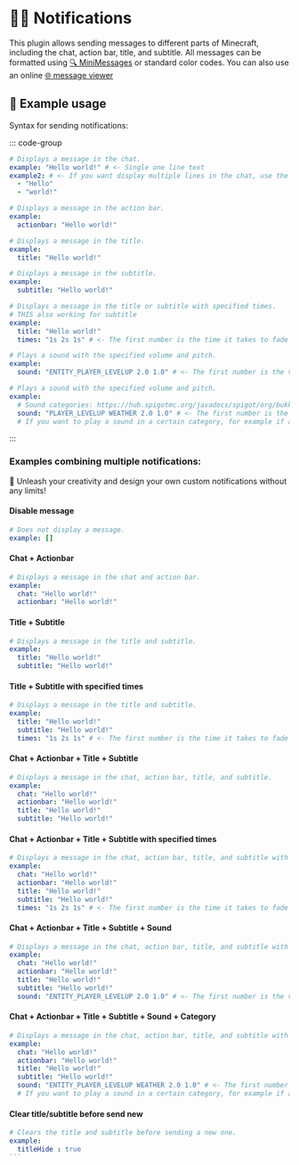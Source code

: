 # 💬🔔 Notifications

This plugin allows sending messages to different parts of Minecraft, including the chat, action bar, title, and
subtitle. All messages can be formatted using [🔍 MiniMessages](https://docs.adventure.kyori.net/minimessage/format.html) or standard color codes. You can also
use an online [🌐 message viewer](https://webui.adventure.kyori.net/)

## 📝 Example usage

Syntax for sending notifications:

::: code-group
```yaml [Chat + Multiline chat]
# Displays a message in the chat.
example: "Hello world!" # <- Single one line text
example2: # <- If you want display multiple lines in the chat, use the following syntax:
  - "Hello"
  - "world!"
```

```yaml [Actionbar]
# Displays a message in the action bar.
example:
  actionbar: "Hello world!"
```

```yaml [Title]
# Displays a message in the title.
example:
  title: "Hello world!"
```

```yaml [Subtitle]
# Displays a message in the subtitle.
example:
  subtitle: "Hello world!"
```

```yaml [Title with times]
# Displays a message in the title or subtitle with specified times.
# THIS also working for subtitle
example:
  title: "Hello world!"
  times: "1s 2s 1s" # <- The first number is the time it takes to fade in, the second is the time it takes to stay on the screen, and the third is the time it takes to fade out.
```

```yaml [Sounds]
# Plays a sound with the specified volume and pitch.
example:
  sound: "ENTITY_PLAYER_LEVELUP 2.0 1.0" # <- The first number is the volume, the second is the pitch.
```

```yaml [Sounds + Category]
# Plays a sound with the specified volume and pitch.
example:
  # Sound categories: https://hub.spigotmc.org/javadocs/spigot/org/bukkit/SoundCategory.html
  sound: "PLAYER_LEVELUP WEATHER 2.0 1.0" # <- The first number is the volume, the second is the pitch.
  # If you want to play a sound in a certain category, for example if a player has the sound category "WEATHER" in the game settings set to 0%, the sound will not play.
```

:::

### Examples combining multiple notifications:

👑 Unleash your creativity and design your own custom notifications without any limits!

#### Disable message

```yaml
# Does not display a message.
example: []
```

#### Chat + Actionbar

```yaml
# Displays a message in the chat and action bar.
example:
  chat: "Hello world!"
  actionbar: "Hello world!"
```

#### Title + Subtitle

```yaml
# Displays a message in the title and subtitle.
example:
  title: "Hello world!"
  subtitle: "Hello world!"
```

#### Title + Subtitle with specified times

```yaml
# Displays a message in the title and subtitle.
example:
  title: "Hello world!"
  subtitle: "Hello world!"
  times: "1s 2s 1s" # <- The first number is the time it takes to fade in, the second is the time it takes to stay on the screen, and the third is the time it takes to fade out.
```

#### Chat + Actionbar + Title + Subtitle

```yaml
# Displays a message in the chat, action bar, title, and subtitle.
example:
  chat: "Hello world!"
  actionbar: "Hello world!"
  title: "Hello world!"
  subtitle: "Hello world!"
```

#### Chat + Actionbar + Title + Subtitle with specified times

```yaml
# Displays a message in the chat, action bar, title, and subtitle with specified times for title and subtitle
example:
  chat: "Hello world!"
  actionbar: "Hello world!"
  title: "Hello world!"
  subtitle: "Hello world!"
  times: "1s 2s 1s" # <- The first number is the time it takes to fade in, the second is the time it takes to stay on the screen, and the third is the time it takes to fade out.
```

#### Chat + Actionbar + Title + Subtitle + Sound

```yaml
# Displays a message in the chat, action bar, title, and subtitle with specified times for title and subtitle
example:
  chat: "Hello world!"
  actionbar: "Hello world!"
  title: "Hello world!"
  subtitle: "Hello world!"
  sound: "ENTITY_PLAYER_LEVELUP 2.0 1.0" # <- The first number is the volume, the second is the pitch.
```

#### Chat + Actionbar + Title + Subtitle + Sound + Category

```yaml
# Displays a message in the chat, action bar, title, and subtitle with specified times for title and subtitle
example:
  chat: "Hello world!"
  actionbar: "Hello world!"
  title: "Hello world!"
  subtitle: "Hello world!"
  sound: "ENTITY_PLAYER_LEVELUP WEATHER 2.0 1.0" # <- The first number is the volume, the second is the pitch.
  # If you want to play a sound in a certain category, for example if a player has the sound category "WEATHER" in the game settings set to 0%, the sound will not play.
```

#### Clear title/subtitle before send new

````yaml
# Clears the title and subtitle before sending a new one.
example:
  titleHide : true
```
